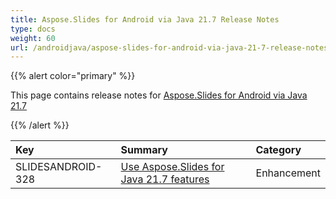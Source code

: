 ```yaml
---
title: Aspose.Slides for Android via Java 21.7 Release Notes
type: docs
weight: 60
url: /androidjava/aspose-slides-for-android-via-java-21-7-release-notes/
---
```


{{% alert color="primary" %}} 

This page contains release notes for [Aspose.Slides for Android via Java 21.7](https://repository.aspose.com/repo/com/aspose/aspose-slides/21.7/)

{{% /alert %}} 

|**Key**|**Summary**|**Category**|
| :- | :- | :- |
|SLIDESANDROID-328|[Use Aspose.Slides for Java 21.7 features](/slides/androidjava/aspose-slides-for-java-21-7-release-notes/)|Enhancement|


